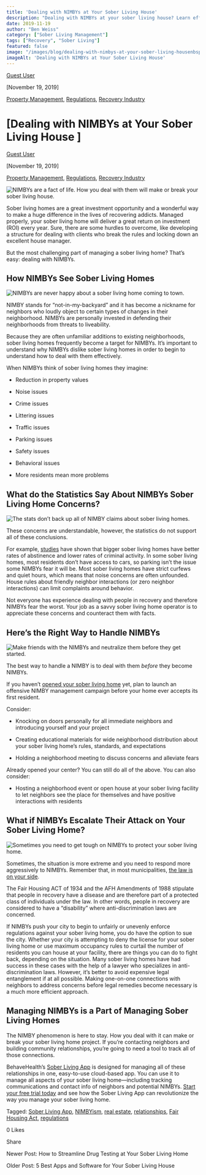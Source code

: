 ```yaml
---
title: 'Dealing with NIMBYs at Your Sober Living House'
description: "Dealing with NIMBYs at your sober living house? Learn effective strategies to manage community opposition & build bridges."
date: 2019-11-19
author: "Ben Weiss"
category: ["Sober Living Management"]
tags: ["Recovery", "Sober Living"]
featured: false
image: "/images/blog/dealing-with-nimbys-at-your-sober-living-housenbsp/fist.png"
imageAlt: 'Dealing with NIMBYs at Your Sober Living House'
---
```


[Guest User](/sober-living-app-blog%EF%B9%96author=68473b7d2a4ddc30b0712c0e)

[November 19, 2019]

[Property Management](/sober-living-app-blog/category/Property+Management), [Regulations](/sober-living-app-blog/category/Regulations), [Recovery Industry](/sober-living-app-blog/category/Recovery+Industry)

#  [Dealing with NIMBYs at Your Sober Living House ]

[Guest User](/sober-living-app-blog%EF%B9%96author=68473b7d2a4ddc30b0712c0e)

[November 19, 2019]

[Property Management](/sober-living-app-blog/category/Property+Management), [Regulations](/sober-living-app-blog/category/Regulations), [Recovery Industry](/sober-living-app-blog/category/Recovery+Industry)

![NIMBYs are a fact of life. How you deal with them will make or break your sober living house.](/images/blog/dealing-with-nimbys-at-your-sober-living-housenbsp/sober_living_home_with_lights_on.png)

Sober living homes are a great investment opportunity and a wonderful way to make a huge difference in the lives of recovering addicts. Managed properly, your sober living home will deliver a great return on investment (ROI) every year. Sure, there are some hurdles to overcome, like developing a structure for dealing with clients who break the rules and locking down an excellent house manager. 

But the most challenging part of managing a sober living home? That’s easy: dealing with NIMBYs. 

## How NIMBYs See Sober Living Homes 

![NIMBYs are never happy about a sober living home coming to town.](/images/blog/dealing-with-nimbys-at-your-sober-living-housenbsp/sadface.png)

NIMBY stands for “not-in-my-backyard” and it has become a nickname for neighbors who loudly object to certain types of changes in their neighborhood. NIMBYs are personally invested in defending their neighborhoods from threats to liveability. 

Because they are often unfamiliar additions to existing neighborhoods, sober living homes frequently become a target for NIMBYs. It’s important to understand why NIMBYs dislike sober living homes in order to begin to understand how to deal with them effectively. 

When NIMBYs think of sober living homes they imagine: 

  * Reduction in property values 

  * Noise issues 

  * Crime issues 

  * Littering issues 

  * Traffic issues 

  * Parking issues 

  * Safety issues

  * Behavioral issues

  * More residents mean more problems

## What do the Statistics Say About NIMBYs Sober Living Home Concerns?

![The stats don’t back up all of NIMBY claims about sober living homes.](/images/blog/dealing-with-nimbys-at-your-sober-living-housenbsp/Screenshot_2019-11-12_at_9.11.26_AM.png)

These concerns are understandable, however, the statistics do not support all of these conclusions. 

For example, [studies](https://www.ncbi.nlm.nih.gov/pmc/articles/PMC3205983/) have shown that bigger sober living homes have better rates of abstinence and lower rates of criminal activity. In some sober living homes, most residents don’t have access to cars, so parking isn’t the issue some NIMBYs fear it will be. Most sober living homes have strict curfews and quiet hours, which means that noise concerns are often unfounded. House rules about friendly neighbor interactions (or zero neighbor interactions) can limit complaints around behavior. 

Not everyone has experience dealing with people in recovery and therefore NIMBYs fear the worst. Your job as a savvy sober living home operator is to appreciate these concerns and counteract them with facts. 

## Here’s the Right Way to Handle NIMBYs

![Make friends with the NIMBYs and neutralize them before they get started.](/images/blog/dealing-with-nimbys-at-your-sober-living-housenbsp/making_friends.png)

The best way to handle a NIMBY is to deal with them _before_ they become NIMBYs. 

If you haven’t [opened your sober living home](https://soberlivingapp.com/sober-living-app-blog/2019/5/13/you-opened-a-sober-living-homenow-what) yet, plan to launch an offensive NIMBY management campaign before your home ever accepts its first resident.

Consider: 

  * Knocking on doors personally for all immediate neighbors and introducing yourself and your project 

  * Creating educational materials for wide neighborhood distribution about your sober living home’s rules, standards, and expectations 

  * Holding a neighborhood meeting to discuss concerns and alleviate fears

Already opened your center? You can still do all of the above. You can also consider: 

  * Hosting a neighborhood event or open house at your sober living facility to let neighbors see the place for themselves and have positive interactions with residents 

## What if NIMBYs Escalate Their Attack on Your Sober Living Home?

![Sometimes you need to get tough on NIMBYs to protect your sober living home.](/images/blog/dealing-with-nimbys-at-your-sober-living-housenbsp/fist.png)

Sometimes, the situation is more extreme and you need to respond more aggressively to NIMBYs. Remember that, in most municipalities, [the law is on your side](https://narronline.org/another-big-win-for-fair-housing-rights-and-recovery-residences/). 

The Fair Housing ACT of 1934 and the AFH Amendments of 1988 stipulate that people in recovery have a disease and are therefore part of a protected class of individuals under the law. In other words, people in recovery are considered to have a “disability” where anti-discrimination laws are concerned.

If NIMBYs push your city to begin to unfairly or unevenly enforce regulations against your sober living home, you do have the option to sue the city. Whether your city is attempting to deny the license for your sober living home or use maximum occupancy rules to curtail the number of residents you can house at your facility, there are things you can do to fight back, depending on the situation. Many sober living homes have had success in these cases with the help of a lawyer who specializes in anti-discrimination laws. However, it’s better to avoid expensive legal entanglement if at all possible. Making one-on-one connections with neighbors to address concerns before legal remedies become necessary is a much more efficient approach. 

## Managing NIMBYs is a Part of Managing Sober Living Homes 

The NIMBY phenomenon is here to stay. How you deal with it can make or break your sober living home project. If you’re contacting neighbors and building community relationships, you’re going to need a tool to track all of those connections.

BehaveHealth’s [Sober Living App](/) is designed for managing all of these relationships in one, easy-to-use cloud-based app. You can use it to manage all aspects of your sober living home—including tracking communications and contact info of neighbors and potential NIMBYs. [Start your free trial today](https://behavehealth.com/get-started) and see how the Sober Living App can revolutionize the way you manage your sober living home. 

Tagged: [Sober Living App](/sober-living-app-blog/tag/Sober+Living+App), [NIMBYism](/sober-living-app-blog/tag/NIMBYism), [real estate](https://soberlivingapp.com/sober-living-app-blog/tag/real+estate), [relationships](https://soberlivingapp.com/sober-living-app-blog/tag/relationships), [Fair Housing Act](https://soberlivingapp.com/sober-living-app-blog/tag/Fair+Housing+Act), [regulations](/sober-living-app-blog/tag/regulations)

0 Likes

Share

Newer Post: How to Streamline Drug Testing at Your Sober Living Home

Older Post: 5 Best Apps and Software for Your Sober Living House 